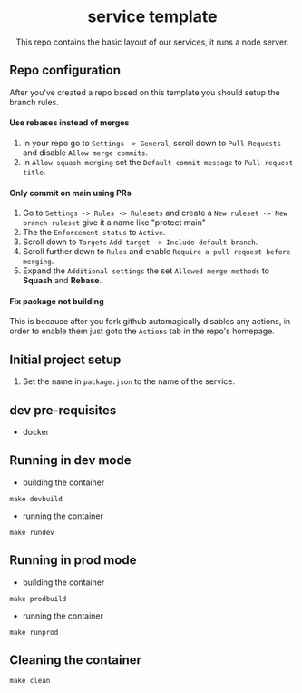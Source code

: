 <div align=center>

# service template
This repo contains the basic layout of our services, it runs a node server.

</div>



## Repo configuration
After you've created a repo based on this template you should setup the branch rules.
#### Use rebases instead of merges
1. In your repo go to `Settings -> General`, scroll down to `Pull Requests` and disable `Allow merge commits`.
2. In `Allow squash merging` set the `Default commit message` to `Pull request title`.

#### Only commit on main using PRs
1. Go to `Settings -> Rules -> Rulesets` and create a `New ruleset -> New branch ruleset` give it a name like "protect main"
2. The the `Enforcement status` to `Active`.
3. Scroll down to `Targets` `Add target -> Include default branch`.
4. Scroll further down to `Rules` and enable `Require a pull request before merging`.
5. Expand the `Additional settings` the set `Allowed merge methods` to **Squash** and **Rebase**.

#### Fix package not building
This is because after you fork github automagically disables any actions, in order to enable them just goto the `Actions` tab in the repo's homepage.

## Initial project setup
1. Set the name in `package.json` to the name of the service.


## dev pre-requisites
- docker



## Running in dev mode
- building the container
```
make devbuild
```

- running the container
```
make rundev
```

## Running in prod mode
- building the container
```
make prodbuild
```

- running the container
```
make runprod
```

## Cleaning the container
```
make clean
```


